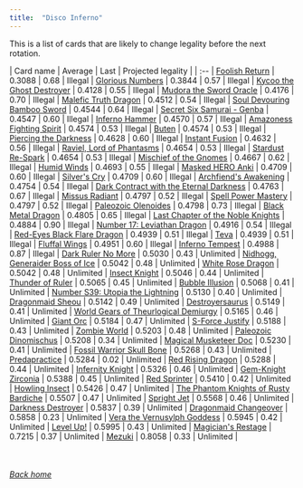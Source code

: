 ```yaml
---
title:  "Disco Inferno"
---
```


This is a list of cards that are likely to change legality before the next rotation.

| Card name | Average | Last | Projected legality |
| :-- |
[Foolish Return](https://db.ygoprodeck.com/card/?search=Foolish%20Return) | 0.3088 | 0.68 | Illegal |
[Glorious Numbers](https://db.ygoprodeck.com/card/?search=Glorious%20Numbers) | 0.3844 | 0.57 | Illegal |
[Kycoo the Ghost Destroyer](https://db.ygoprodeck.com/card/?search=Kycoo%20the%20Ghost%20Destroyer) | 0.4128 | 0.55 | Illegal |
[Mudora the Sword Oracle](https://db.ygoprodeck.com/card/?search=Mudora%20the%20Sword%20Oracle) | 0.4176 | 0.70 | Illegal |
[Malefic Truth Dragon](https://db.ygoprodeck.com/card/?search=Malefic%20Truth%20Dragon) | 0.4512 | 0.54 | Illegal |
[Soul Devouring Bamboo Sword](https://db.ygoprodeck.com/card/?search=Soul%20Devouring%20Bamboo%20Sword) | 0.4544 | 0.64 | Illegal |
[Secret Six Samurai - Genba](https://db.ygoprodeck.com/card/?search=Secret%20Six%20Samurai%20-%20Genba) | 0.4547 | 0.60 | Illegal |
[Inferno Hammer](https://db.ygoprodeck.com/card/?search=Inferno%20Hammer) | 0.4570 | 0.57 | Illegal |
[Amazoness Fighting Spirit](https://db.ygoprodeck.com/card/?search=Amazoness%20Fighting%20Spirit) | 0.4574 | 0.53 | Illegal |
[Buten](https://db.ygoprodeck.com/card/?search=Buten) | 0.4574 | 0.53 | Illegal |
[Piercing the Darkness](https://db.ygoprodeck.com/card/?search=Piercing%20the%20Darkness) | 0.4628 | 0.60 | Illegal |
[Instant Fusion](https://db.ygoprodeck.com/card/?search=Instant%20Fusion) | 0.4632 | 0.56 | Illegal |
[Raviel, Lord of Phantasms](https://db.ygoprodeck.com/card/?search=Raviel,%20Lord%20of%20Phantasms) | 0.4654 | 0.53 | Illegal |
[Stardust Re-Spark](https://db.ygoprodeck.com/card/?search=Stardust%20Re-Spark) | 0.4654 | 0.53 | Illegal |
[Mischief of the Gnomes](https://db.ygoprodeck.com/card/?search=Mischief%20of%20the%20Gnomes) | 0.4667 | 0.62 | Illegal |
[Humid Winds](https://db.ygoprodeck.com/card/?search=Humid%20Winds) | 0.4693 | 0.55 | Illegal |
[Masked HERO Anki](https://db.ygoprodeck.com/card/?search=Masked%20HERO%20Anki) | 0.4709 | 0.60 | Illegal |
[Silver's Cry](https://db.ygoprodeck.com/card/?search=Silver's%20Cry) | 0.4709 | 0.60 | Illegal |
[Archfiend's Awakening](https://db.ygoprodeck.com/card/?search=Archfiend's%20Awakening) | 0.4754 | 0.54 | Illegal |
[Dark Contract with the Eternal Darkness](https://db.ygoprodeck.com/card/?search=Dark%20Contract%20with%20the%20Eternal%20Darkness) | 0.4763 | 0.67 | Illegal |
[Missus Radiant](https://db.ygoprodeck.com/card/?search=Missus%20Radiant) | 0.4797 | 0.52 | Illegal |
[Spell Power Mastery](https://db.ygoprodeck.com/card/?search=Spell%20Power%20Mastery) | 0.4797 | 0.52 | Illegal |
[Paleozoic Olenoides](https://db.ygoprodeck.com/card/?search=Paleozoic%20Olenoides) | 0.4798 | 0.73 | Illegal |
[Black Metal Dragon](https://db.ygoprodeck.com/card/?search=Black%20Metal%20Dragon) | 0.4805 | 0.65 | Illegal |
[Last Chapter of the Noble Knights](https://db.ygoprodeck.com/card/?search=Last%20Chapter%20of%20the%20Noble%20Knights) | 0.4884 | 0.90 | Illegal |
[Number 17: Leviathan Dragon](https://db.ygoprodeck.com/card/?search=Number%2017:%20Leviathan%20Dragon) | 0.4916 | 0.54 | Illegal |
[Red-Eyes Black Flare Dragon](https://db.ygoprodeck.com/card/?search=Red-Eyes%20Black%20Flare%20Dragon) | 0.4939 | 0.51 | Illegal |
[Teva](https://db.ygoprodeck.com/card/?search=Teva) | 0.4939 | 0.51 | Illegal |
[Fluffal Wings](https://db.ygoprodeck.com/card/?search=Fluffal%20Wings) | 0.4951 | 0.60 | Illegal |
[Inferno Tempest](https://db.ygoprodeck.com/card/?search=Inferno%20Tempest) | 0.4988 | 0.87 | Illegal |
[Dark Ruler No More](https://db.ygoprodeck.com/card/?search=Dark%20Ruler%20No%20More) | 0.5030 | 0.43 | Unlimited |
[Nidhogg, Generaider Boss of Ice](https://db.ygoprodeck.com/card/?search=Nidhogg,%20Generaider%20Boss%20of%20Ice) | 0.5042 | 0.48 | Unlimited |
[White Rose Dragon](https://db.ygoprodeck.com/card/?search=White%20Rose%20Dragon) | 0.5042 | 0.48 | Unlimited |
[Insect Knight](https://db.ygoprodeck.com/card/?search=Insect%20Knight) | 0.5046 | 0.44 | Unlimited |
[Thunder of Ruler](https://db.ygoprodeck.com/card/?search=Thunder%20of%20Ruler) | 0.5065 | 0.45 | Unlimited |
[Bubble Illusion](https://db.ygoprodeck.com/card/?search=Bubble%20Illusion) | 0.5068 | 0.41 | Unlimited |
[Number S39: Utopia the Lightning](https://db.ygoprodeck.com/card/?search=Number%20S39:%20Utopia%20the%20Lightning) | 0.5130 | 0.40 | Unlimited |
[Dragonmaid Sheou](https://db.ygoprodeck.com/card/?search=Dragonmaid%20Sheou) | 0.5142 | 0.49 | Unlimited |
[Destroyersaurus](https://db.ygoprodeck.com/card/?search=Destroyersaurus) | 0.5149 | 0.41 | Unlimited |
[World Gears of Theurlogical Demiurgy](https://db.ygoprodeck.com/card/?search=World%20Gears%20of%20Theurlogical%20Demiurgy) | 0.5165 | 0.46 | Unlimited |
[Giant Orc](https://db.ygoprodeck.com/card/?search=Giant%20Orc) | 0.5184 | 0.47 | Unlimited |
[S-Force Justify](https://db.ygoprodeck.com/card/?search=S-Force%20Justify) | 0.5188 | 0.43 | Unlimited |
[Zombie World](https://db.ygoprodeck.com/card/?search=Zombie%20World) | 0.5203 | 0.48 | Unlimited |
[Paleozoic Dinomischus](https://db.ygoprodeck.com/card/?search=Paleozoic%20Dinomischus) | 0.5208 | 0.34 | Unlimited |
[Magical Musketeer Doc](https://db.ygoprodeck.com/card/?search=Magical%20Musketeer%20Doc) | 0.5230 | 0.41 | Unlimited |
[Fossil Warrior Skull Bone](https://db.ygoprodeck.com/card/?search=Fossil%20Warrior%20Skull%20Bone) | 0.5268 | 0.43 | Unlimited |
[Predapractice](https://db.ygoprodeck.com/card/?search=Predapractice) | 0.5284 | 0.02 | Unlimited |
[Red Rising Dragon](https://db.ygoprodeck.com/card/?search=Red%20Rising%20Dragon) | 0.5288 | 0.44 | Unlimited |
[Infernity Knight](https://db.ygoprodeck.com/card/?search=Infernity%20Knight) | 0.5326 | 0.46 | Unlimited |
[Gem-Knight Zirconia](https://db.ygoprodeck.com/card/?search=Gem-Knight%20Zirconia) | 0.5388 | 0.45 | Unlimited |
[Red Sprinter](https://db.ygoprodeck.com/card/?search=Red%20Sprinter) | 0.5410 | 0.42 | Unlimited |
[Howling Insect](https://db.ygoprodeck.com/card/?search=Howling%20Insect) | 0.5426 | 0.47 | Unlimited |
[The Phantom Knights of Rusty Bardiche](https://db.ygoprodeck.com/card/?search=The%20Phantom%20Knights%20of%20Rusty%20Bardiche) | 0.5507 | 0.47 | Unlimited |
[Spright Jet](https://db.ygoprodeck.com/card/?search=Spright%20Jet) | 0.5568 | 0.46 | Unlimited |
[Darkness Destroyer](https://db.ygoprodeck.com/card/?search=Darkness%20Destroyer) | 0.5837 | 0.39 | Unlimited |
[Dragonmaid Changeover](https://db.ygoprodeck.com/card/?search=Dragonmaid%20Changeover) | 0.5858 | 0.23 | Unlimited |
[Vera the Vernusylph Goddess](https://db.ygoprodeck.com/card/?search=Vera%20the%20Vernusylph%20Goddess) | 0.5945 | 0.42 | Unlimited |
[Level Up!](https://db.ygoprodeck.com/card/?search=Level%20Up!) | 0.5995 | 0.43 | Unlimited |
[Magician's Restage](https://db.ygoprodeck.com/card/?search=Magician's%20Restage) | 0.7215 | 0.37 | Unlimited |
[Mezuki](https://db.ygoprodeck.com/card/?search=Mezuki) | 0.8058 | 0.33 | Unlimited |

<br>

###### [Back home](index)